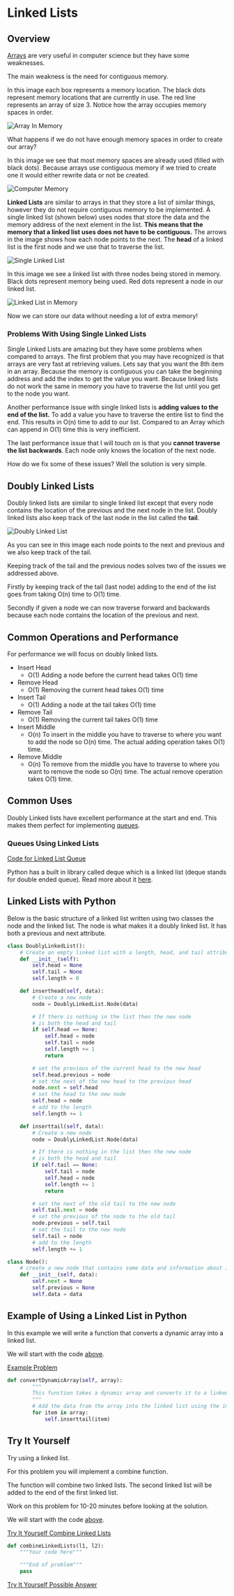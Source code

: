 # Linked Lists

## Overview
[Arrays](https://www.geeksforgeeks.org/introduction-to-arrays/) are very useful in computer science but they have some weaknesses. 

The main weakness is the need for contiguous memory. 

In this image each box represents a memory location. The black dots represent memory locations that are currently in use.
The red line represents an array of size 3. Notice how the array occupies memory spaces in order.

![Array In Memory](resources/computermemoryarray.png)

What happens if we do not have enough memory spaces in order to create our array? 

In this image we see that most memory spaces are already used (filled with black dots). Because arrays use contiguous memory if we tried to create one it would either rewrite data or not be created.

![Computer Memory](resources/computermemorynoarray.png)

**Linked Lists** are similar to arrays in that they store a list of similar things, however they do not require contiguous memory to be implemented. A single linked list (shown below) uses nodes that store the data and the memory address of the next element in the list. **This means that the memory that a linked list uses does not have to be contiguous.** The arrows in the image shows how each node points to the next. The **head** of a linked list is the first node and we use that to traverse the list.

![Single Linked List](resources/singlelinkedlistfinal.png)


In this image we see a linked list with three nodes being stored in memory. Black dots represent memory being used. Red dots represent a node in our linked list.

![Linked List in Memory](resources/computermemorylinkedlist.png)

Now we can store our data without needing a lot of extra memory!

### Problems With Using Single Linked Lists
Single Linked Lists are amazing but they have some problems when compared to arrays. The first problem that you may have recognized is that arrays are very fast at retrieving values. Lets say that you want the 8th item in an array. Because the memory is contiguous you can take the beginning address and add the index to get the value you want. Because linked lists do not work the same in memory you have to traverse the list until you get to the node you want.

Another performance issue with single linked lists is **adding values to the end of the list.** To add a value you have to traverse the entire list to find the end. This results in O(n) time to add to our list. Compared to an Array which can append in O(1) time this is very inefficient. 

The last performance issue that I will touch on is that you **cannot traverse the list backwards**. Each node only knows the location of the next node.

How do we fix some of these issues? Well the solution is very simple.

## Doubly Linked Lists
Doubly linked lists are similar to single linked list except that every node contains the location of the previous and the next node in the list. Doubly linked lists also keep track of the last node in the list called the **tail**.

![Doubly Linked List](resources/doublylinkedlistfinal.png)

As you can see in this image each node points to the next and previous and we also keep track of the tail.

Keeping track of the tail and the previous nodes solves two of the issues we addressed above.

Firstly by keeping track of the tail (last node) adding to the end of the list goes from taking O(n) time to O(1) time. 

Secondly if given a node we can now traverse forward and backwards because each node contains the location of the previous and next.

## Common Operations and Performance
For performance we will focus on doubly linked lists.
* Insert Head
    * O(1) Adding a node before the current head takes O(1) time
* Remove Head
    * O(1) Removing the current head takes O(1) time
* Insert Tail
    * O(1) Adding a node at the tail takes O(1) time
* Remove Tail
    * O(1) Removing the current tail takes O(1) time
* Insert Middle
    * O(n) To insert in the middle you have to traverse to where you want to add the node so O(n) time. The actual adding operation takes O(1) time.
* Remove Middle
    * O(n) To remove from the middle you have to traverse to where you want to remove the node so O(n) time. The actual remove operation takes O(1) time.

## Common Uses
Doubly Linked lists have excellent performance at the start and end. This makes them perfect for implementing [queues](1-Queue.md#queues).
### Queues Using Linked Lists
[Code for Linked List Queue](1-Queue.md#using-a-linked-list)

Python has a built in library called deque which is a linked list (deque stands for double ended queue). Read more about it [here](https://www.geeksforgeeks.org/deque-in-python/).

## Linked Lists with Python
Below is the basic structure of a linked list written using two classes the node and the linked list. The node is what makes it a doubly linked list. It has both a previous and next attribute.

```python
class DoublyLinkedList():
    # Create an empty linked list with a length, head, and tail attribute
    def __init__(self):
        self.head = None
        self.tail = None
        self.length = 0

    def inserthead(self, data):
        # Create a new node
        node = DoublyLinkedList.Node(data)

        # If there is nothing in the list then the new node 
        # is both the head and tail
        if self.head == None:
            self.head = node
            self.tail = node
            self.length += 1
            return

        # set the previous of the current head to the new head
        self.head.previous = node
        # set the next of the new head to the previous head
        node.next = self.head
        # set the head to the new node
        self.head = node
        # add to the length
        self.length += 1

    def inserttail(self, data):
        # Create a new node
        node = DoublyLinkedList.Node(data)

        # If there is nothing in the list then the new node 
        # is both the head and tail
        if self.tail == None:
            self.tail = node
            self.head = node
            self.length += 1
            return

        # set the next of the old tail to the new node
        self.tail.next = node
        # set the previous of the node to the old tail
        node.previous = self.tail
        # set the tail to the new node
        self.tail = node
        # add to the length
        self.length += 1

class Node():
    # create a new node that contains some data and information about its neighbors in the list
    def __init__(self, data):
        self.next = None
        self.previous = None
        self.data = data
```
## Example of Using a Linked List in Python
In this example we will write a function that converts a dynamic array into a linked list.

We will start with the code [above](#linked-lists-with-python).

[Example Problem](code/examplelinkedlist.py)
```python
def convertDynamicArray(self, array):
        """
        This function takes a dynamic array and converts it to a linked list
        """
        # Add the data from the array into the linked list using the insert tail function
        for item in array:
            self.inserttail(item)
```

## Try It Yourself

Try using a linked list.

For this problem you will implement a combine function.

The function will combine two linked lists. The second linked list will be added to the end of the first linked list.

Work on this problem for 10-20 minutes before looking at the solution.

We will start with the code [above](#linked-lists-with-python).

[Try It Yourself Combine Linked Lists](code/trylinkedlists.py)

```python
def combineLinkedLists(l1, l2):
    """Your code here"""

    """End of problem"""
    pass
```

[Try It Yourself Possible Answer](solutions/trylinkedlistssolution.py)
